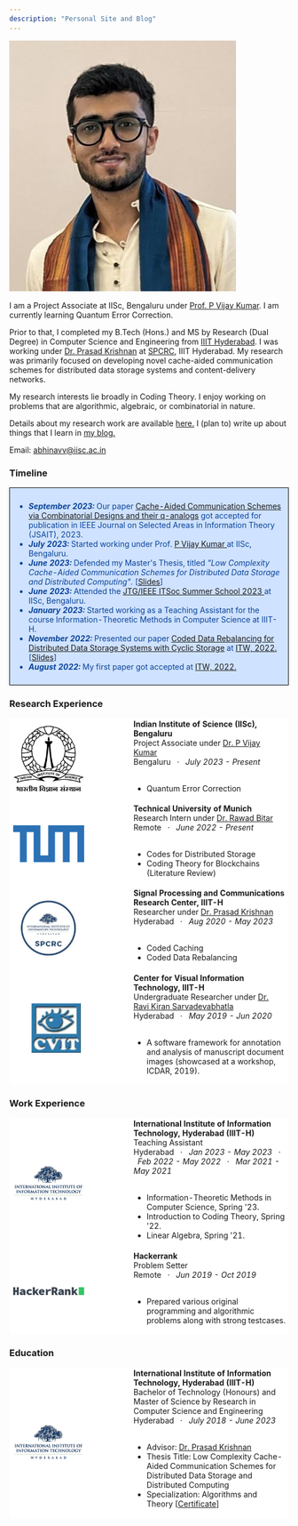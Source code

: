 ```yaml
---
description: "Personal Site and Blog"
---
```



<div class="profile-pic">
<img src="/assets/profile-picture.jpg"/>
</div>
<!-- ### About me -->

<p>
        I am a Project Associate at IISc, Bengaluru under <a  href = "https://ece.iisc.ac.in/~pvkece/">Prof. P Vijay Kumar</a>. I am currently learning Quantum Error Correction.
</p>
<p>
        Prior to that, I completed my B.Tech (Hons.) and MS by Research (Dual Degree) in Computer Science and Engineering from <a  href="https://iiit.ac.in/">IIIT Hyderabad</a>. I was working under 
        <a href="https://scholar.google.co.in/citations?user=OEdS9e4AAAAJ&hl=en">Dr. Prasad Krishnan</a> at
        <a href="https://spcrc.iiit.ac.in/">SPCRC</a>, IIIT Hyderabad. My research was primarily focused on 
        developing novel cache-aided communication schemes for distributed data storage systems and content-delivery
        networks.
</p>
<p>
 		My research interests lie broadly in Coding Theory. I enjoy working on
        problems that are algorithmic, algebraic, or combinatorial in nature.
</p>
<p>
  Details about my research work are available <a href="/Research/">here.</a> I (plan to) write up about things that I learn in <a href="/blogs/">my blog.</a>
</p> 

Email: <a href="mailto:abhinavv@iisc.ac.in">abhinavv@iisc.ac.in</a>

### Timeline
<table style="width:100%;border:0px;border-spacing:0px;border-collapse:separate;margin-right:auto;margin-left:0px;border: 1px solid black;border-color: black;"><tbody>
            <tr>
            <td style="padding:10px;width:100%;vertical-align:middle;background-color: #cfe2ff">
              <!-- <heading style="color: #084298;">News</heading> -->
              <ul>
              	<li style="color: #084298;"><strong><em> September 2023: </em></strong>Our paper <a  href="https://arxiv.org/abs/2302.03452">Cache-Aided Communication Schemes via Combinatorial Designs and their q-analogs</a> got accepted for publication in IEEE Journal on Selected Areas in Information Theory (JSAIT), 2023.</li>
                <li style="color: #084298;"><strong><em> July 2023: </em></strong>Started working under Prof. <a  href = "https://ece.iisc.ac.in/~pvkece/">P Vijay Kumar </a> at IISc, Bengaluru.</li>
                <li style="color: #084298;"><strong><em> June 2023: </em></strong>Defended my Master's Thesis, titled <em>"Low Complexity Cache-Aided Communication Schemes for Distributed
				Data Storage and Distributed Computing". </em>[<a href="files/Thesis_Defense_Abhinav.pdf">Slides</a>]</li>
                <li style="color: #084298;"><strong><em> June 2023: </em></strong>Attended the <a  href = "https://ece.iisc.ac.in/~jtg/2023/index.html">JTG/IEEE ITSoc Summer School 2023 </a> at IISc, Bengaluru.</li>
                <!-- <li style="color: #084298;"><strong><em> January 2023: </em></strong>Our paper <a  href="https://arxiv.org/abs/2302.03452">Cache-Aided Communication Schemes via Combinatorial Designs and their q-analogs</a> is now on arXiv.</li> -->
                <li style="color: #084298;"><strong><em> January 2023: </em></strong>Started working as a Teaching Assistant for the course Information-Theoretic Methods in Computer Science at IIIT-H.</li>
                <li style="color: #084298;"><strong><em> November 2022: </em></strong>Presented our paper <a  href="https://ieeexplore.ieee.org/abstract/document/9965756">Coded Data Rebalancing for Distributed Data Storage Systems with Cyclic Storage</a> at  <a href = "https://itw2022.in/">ITW, 2022.</a> [<a href="files/ITW2022_CDR_Presentation.pdf">Slides</a>]</li>
                <li style="color: #084298;"><strong><em> August 2022: </em></strong>My first paper got accepted at <a href = "https://itw2022.in/">ITW, 2022.</a></li>
				</ul> 
            </td>
          </tr>
        </tbody></table>




### Research Experience
<table style="width:100%;border-spacing:0px;border-collapse:separate;margin-right:auto;margin-left:0;border: 1px;background-color: white;border-color: white;"><tbody>
          <!--  Project Associate at IISc  -->
          <tr>
            <td style="width:30%;vertical-align:middle;border-color: white;background-color: white;max-width: 200px;min-width: 160px; max-height: 200px; min-height: 160px"><img src="assets/iisc.jpg" width="80%" height="80%"> </td>
            <td style="padding-left: 50px;width:70%;vertical-align:middle;border-color: white;background-color: white;">
              <strong>Indian Institute of Science (IISc), Bengaluru</strong>
              <br>
                Project Associate under <a  href = "https://ece.iisc.ac.in/~pvkece/">Dr. P Vijay Kumar</a>
              <br>
                 Bengaluru &nbsp; · &nbsp; <em> July 2023 - Present  </em>
              <br><br>
              <ul>
                <li> Quantum Error Correction </li>
              </ul>
            </td>
          </tr>
          <!-- Research intern at TUM                -->
          <tr>
            <td  style="width:30%;vertical-align:middle;margin-left: auto; margin-right: auto;border-color: white;background-color: white"><img src="assets/TUM.png"  width="80%" height="80%"></td>
              <td style="padding-left: 50px;width:70%;vertical-align:middle;border-color: white;background-color: white;">
              <strong>Technical University of Munich</strong>
              <br>
                Research Intern under <a href="https://sites.google.com/site/rawadbitar1/">Dr. Rawad Bitar</a>
              <br>
                 Remote &nbsp; · &nbsp; <em> June 2022 - Present  </em>
              <br><br>
              <ul>
                <li> Codes for Distributed Storage </li>
                <li> Coding Theory for Blockchains (Literature Review) </li>
              </ul>
            </td>
          </tr>
          <tr>
            <td style="width:30%;vertical-align:middle;margin-left: auto; margin-right: auto;border-color: white;background-color: #fff"><img src="assets/spcrc.jpg"  width="80%" height="80%"></td>
              <td style="padding-left: 50px;width:70%;vertical-align:middle;border-color: white;background-color: white;">
              <strong>Signal Processing and Communications Research Center, IIIT-H</strong>
              <br>
                Researcher under <a href="https://scholar.google.co.in/citations?user=OEdS9e4AAAAJ&hl=en">Dr. Prasad Krishnan</a>
              <br>
                 Hyderabad &nbsp; · &nbsp; <em> Aug 2020 - May 2023  </em>
              <br><br>
              <ul>
                <li> Coded Caching </li>
                <li> Coded Data Rebalancing </li>
             </ul>
            </td>
          </tr>
          <tr>
            <td style="padding-left:40px;padding-top:50px;padding-bottom:50px;width:30%;vertical-align:middle;margin-left: auto; margin-right: auto;border-color: white;background-color: #fff"><img src="assets/cvit.jpg"  width="70%" height="70%"></td>
              <td style="padding-left: 50px;width:70%;vertical-align:middle;border-color: white;background-color: white;">
              <strong>Center for Visual Information Technology, IIIT-H</strong>
              <br>
                Undergraduate Researcher under <a href="https://scholar.google.co.in/citations?user=oLJTcXIAAAAJ&hl=en">Dr. Ravi Kiran Sarvadevabhatla</a>
              <br>
                 Hyderabad &nbsp; · &nbsp; <em> May 2019 - Jun 2020  </em>
              <br><br>
              <ul>
                <li>A software framework for annotation and analysis of manuscript document images (showcased at a workshop, ICDAR, 2019).</li>
              </ul>
            </td>
          </tr>   
</tbody>
</table>


### Work Experience
<table style="width:100%;border:0px;border-spacing:0px;border-collapse:separate;margin-right:auto;margin-left:0;border: 0px white;background-color: #cfe2ff;border-color: white;"><tbody>
          <!-- TA -->
          <tr>
            <td style="width:30%;vertical-align:middle;border-color: white;background-color: white;max-width: 200px;min-width: 160px; max-height: 200px; min-height: 160px"><img src="assets/iiith.png" width="80%" height="80%"> </td>
            <td style="padding-left: 50px;width:70%;vertical-align:middle;border-color: white;background-color: white;">
              <strong>International Institute of Information Technology, Hyderabad (IIIT-H)</strong>
              <br>
                Teaching Assistant
              <br>
                 Hyderabad &nbsp; · &nbsp; <em> Jan 2023 - May 2023 </em> &nbsp; · &nbsp; <em> Feb 2022 - May 2022  </em> &nbsp; · &nbsp; <em> Mar 2021 - May 2021  </em>
              <br><br>
              <ul>
                <li>Information-Theoretic Methods in Computer Science, Spring '23. </li>
                <li> Introduction to Coding Theory, Spring '22. </li>
                <li> Linear Algebra, Spring '21. </li>
              </ul>
            </td>
          </tr>  
          <!-- Problem Setter at Hackerrank -->
          <tr>
            <td style="width:30%;vertical-align:middle;margin-left: auto; margin-right: auto;border-color: white;background-color: #fff"><img src="assets/hackerrank_logo.png"  width="80%" height="80%"></td>
            <td   style="border-color: white;background-color: #fff;padding-right:0px;padding-left: 50px">
              <strong>Hackerrank</strong>
              <br>
                Problem Setter
              <br>
                 Remote &nbsp; · &nbsp; <em> Jun 2019 - Oct 2019 </em>
              <br><br>
              <ul>
              <li> Prepared various original programming and algorithmic problems along with strong testcases.</li>
            </ul>
            </td>
          </tr>  
      </tbody>
  </table>


### Education
<table style="width:100%;border:0px;border-spacing:0px;border-collapse:separate;margin-right:auto;margin-left:0;border: 0px white;background-color: #cfe2ff;border-color: white;"><tbody>
          <!-- TA -->
          <tr>
            <td style="width:30%;vertical-align:middle;border-color: white;background-color: white;max-width: 200px;min-width: 160px; max-height: 200px; min-height: 160px"><img src="assets/iiith.png" width="80%" height="80%"> </td>
            <td style="padding-left: 50px;width:70%;vertical-align:middle;border-color: white;background-color: white;">
              <strong>International Institute of Information Technology, Hyderabad (IIIT-H)</strong>
              <br>
                Bachelor of Technology (Honours) and Master of Science by Research in
                Computer Science and Engineering
              <br>
                 Hyderabad &nbsp; · &nbsp; <em> July 2018 - June 2023 </em>
              <br><br>
              <ul>
                <li>Advisor: <a href="https://scholar.google.co.in/citations?user=OEdS9e4AAAAJ&hl=en">Dr. Prasad Krishnan</a></li>
              <li> Thesis Title: Low Complexity Cache-Aided Communication Schemes for Distributed Data Storage and Distributed Computing </li>
              <li> Specialization: Algorithms and Theory [<a href="files/specialization.pdf">Certificate</a>]</li>
            </ul>
            </td>
          </tr>  
      </tbody>
  </table>



